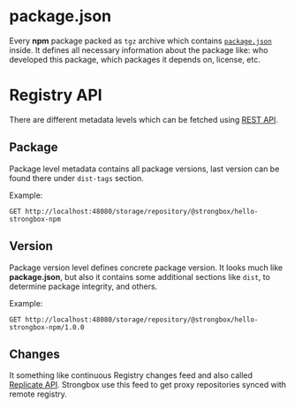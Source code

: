# package.json
Every **npm** package packed as `tgz` archive which contains [`package.json`](https://docs.npmjs.com/files/package.json) inside. It defines all necessary information about the package like: who developed this package, which packages it depends on, license, etc.

# Registry API
There are different metadata levels which can be fetched using [REST API](https://github.com/npm/registry/blob/master/docs/REGISTRY-API.md).

## Package

Package level metadata contains all package versions, last version can be found there under `dist-tags` section.

Example:
```
GET http://localhost:48080/storage/repository/@strongbox/hello-strongbox-npm
```

## Version 

Package version level defines concrete package version. It looks much like **package.json**, but also it contains some additional sections like `dist`, to determine package integrity, and others.

Example:
```
GET http://localhost:48080/storage/repository/@strongbox/hello-strongbox-npm/1.0.0
``` 

## Changes

It something like continuous Registry changes feed and also called [Replicate API](https://github.com/npm/registry/blob/master/docs/REPLICATE-API.md). Strongbox use this feed to get proxy repositories synced with remote registry.
